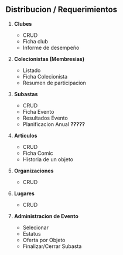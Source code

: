 ## Distribucion / Requerimientos

1. **Clubes**
    - CRUD
    - Ficha club
    - Informe de desempeño

2. **Colecionistas (Membresias)**
    - Listado
    - Ficha Colecionista 
    - Resumen de participacion

3. **Subastas**
    - CRUD
    - Ficha Evento
    - Resultados Evento
    - Planificacion Anual  **?????**

4. **Articulos**
    - CRUD
    - Ficha Comic
    - Historia de un objeto

5. **Organizaciones**
    - CRUD

6. **Lugares**
    - CRUD

7. **Administracion de Evento**
    - Selecionar
    - Estatus
    - Oferta por Objeto
    - Finalizar/Cerrar Subasta


